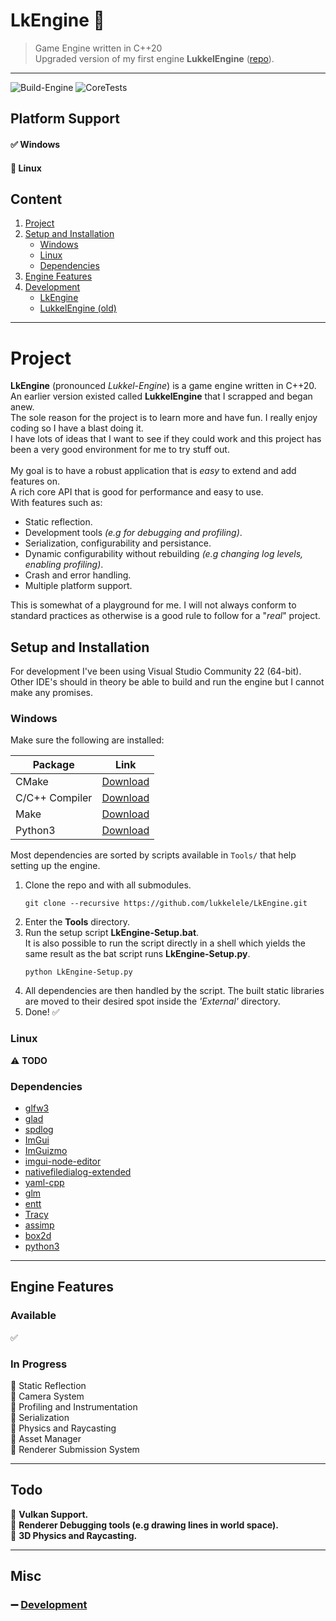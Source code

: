# LkEngine :shaved_ice: 
> Game Engine written in C++20<br>
> Upgraded version of my first engine **LukkelEngine** ([repo](https://github.com/lukkelele/LukkelEngine/tree/main)).<br>

---

![Build-Engine](https://github.com/lukkelele/LkEngine/actions/workflows/Build-Engine.yml/badge.svg)
![CoreTests](https://github.com/lukkelele/LkEngine/actions/workflows/CoreTests.yml/badge.svg)


## Platform Support
#### :white_check_mark: Windows<br>
#### :black_square_button: Linux <br>


## Content
1. [Project](#project)
2. [Setup and Installation](#Setup-and-Installation)
    - [Windows](#Platform-Windows)
	- [Linux](#Platform-Linux)
	- [Dependencies](#Engine-Dependencies)
3. [Engine Features](#Engine-Features)
4. [Development](#development)
    - [LkEngine](#lkengine-development)
    - [LukkelEngine (old)](#lukkelengine-old)

---

# Project <a id="Project"></a>

**LkEngine** (pronounced *_Lukkel-Engine_*) is a game engine written in C\++20. <br>
An earlier version existed called **LukkelEngine** that I scrapped and began anew.<br>
The sole reason for the project is to learn more and have fun. I really enjoy coding so I have a blast doing it.<br>
I have lots of ideas that I want to see if they could work and this project has been a very good environment for me to try stuff out.
<br>
<br>
My goal is to have a robust application that is _easy_ to extend and add features on.<br>
A rich core API that is good for performance and easy to use.<br>
With features such as:
- Static reflection.
- Development tools _(e.g for debugging and profiling)_.
- Serialization, configurability and persistance.
- Dynamic configurability without rebuilding _(e.g changing log levels, enabling profiling)_.
- Crash and error handling.
- Multiple platform support.

This is somewhat of a playground for me. I will not always conform to standard practices as otherwise is a good rule to follow for a "_real_" project.

## Setup and Installation <a id="Setup-and-Installation"></a>
For development I've been using Visual Studio Community 22 (64-bit).<br>
Other IDE's should in theory be able to build and run the engine but I cannot make any promises.

### Windows <a id="Platform-Windows"></a>
Make sure the following are installed:

| Package | Link                          |
|----------------|--------------------------------------------|
| CMake | [Download](https://cmake.org/download/) |
| C/C++ Compiler | [Download](https://visualstudio.microsoft.com/vs/features/cplusplus/) |
| Make | [Download](https://gnuwin32.sourceforge.net/packages/make.htm) |
| Python3 | [Download](https://www.python.org/downloads/windows/) |

Most dependencies are sorted by scripts available in `Tools/` that help setting up the engine.


1. Clone the repo and with all submodules.<br>
    ```shell
	git clone --recursive https://github.com/lukkelele/LkEngine.git
	```
2. Enter the **Tools** directory.<br>
3. Run the setup script **LkEngine-Setup.bat**.<br>
   It is also possible to run the script directly in a shell which yields the same result as the bat script runs **LkEngine-Setup.py**.
	```shell
	python LkEngine-Setup.py
    ```
4. All dependencies are then handled by the script. The built static libraries are moved to their desired spot inside the _'External'_ directory. 
5. Done! :white_check_mark:

### Linux <a id="Platform-Linux"></a>
:warning: **TODO**

### Dependencies <a id="Engine-Dependencies"></a>
- [glfw3](https://github.com/glfw/glfw)
- [glad](https://github.com/Dav1dde/glad)
- [spdlog](https://github.com/gabime/spdlog)
- [ImGui](https://github.com/ocornut/imgui)
- [ImGuizmo](https://github.com/CedricGuillemet/ImGuizmo)
- [imgui-node-editor](https://github.com/thedmd/imgui-node-editor)
- [nativefiledialog-extended](https://github.com/btzy/nativefiledialog-extended)
- [yaml-cpp](https://github.com/jbeder/yaml-cpp)
- [glm](https://github.com/g-truc/glm)
- [entt](https://github.com/skypjack/entt)
- [Tracy](https://github.com/wolfpld/tracy)
- [assimp](https://github.com/assimp/assimp)
- [box2d](https://github.com/erincatto/box2d)
- [python3](https://www.python.org/downloads/)

---

## Engine Features

### Available
:white_check_mark:

### In Progress
:black_square_button: Static Reflection<br>
:black_square_button: Camera System<br>
:black_square_button: Profiling and Instrumentation<br>
:black_square_button: Serialization<br>
:black_square_button: Physics and Raycasting<br>
:black_square_button: Asset Manager<br>
:black_square_button: Renderer Submission System<br>

---

## Todo
:small_blue_diamond: **Vulkan Support.**<br>
:small_blue_diamond: **Renderer Debugging tools (e.g drawing lines in world space).**<br>
:small_blue_diamond: **3D Physics and Raycasting.**<br>

<!------------------------------------------------------------>

---

## Misc

### :heavy_minus_sign: [Development](Docs/Development.md)
